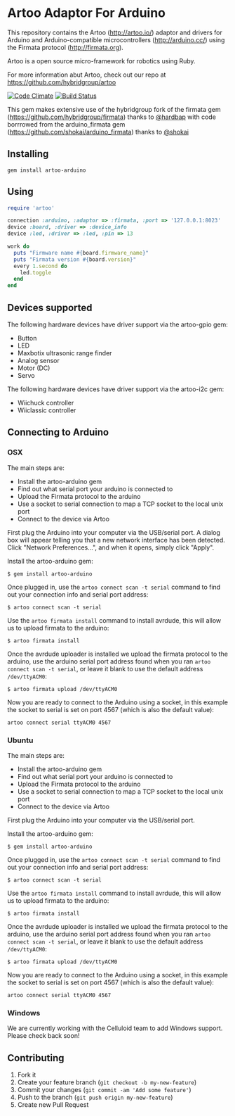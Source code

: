 # Artoo Adaptor For Arduino

This repository contains the Artoo (http://artoo.io/) adaptor and drivers for Arduino and Arduino-compatible microcontrollers (http://arduino.cc/) using the Firmata protocol (http://firmata.org).

Artoo is a open source micro-framework for robotics using Ruby.

For more information abut Artoo, check out our repo at https://github.com/hybridgroup/artoo

[![Code Climate](https://codeclimate.com/github/hybridgroup/artoo-arduino.png)](https://codeclimate.com/github/hybridgroup/artoo-arduino) [![Build Status](https://travis-ci.org/hybridgroup/artoo-arduino.png?branch=master)](https://travis-ci.org/hybridgroup/artoo-arduino)

This gem makes extensive use of the hybridgroup fork of the firmata gem (https://github.com/hybridgroup/firmata) thanks to [@hardbap](https://github.com/hardbap) with code borrrowed from the arduino_firmata gem (https://github.com/shokai/arduino_firmata) thanks to [@shokai](https://github.com/shokai)

## Installing

```
gem install artoo-arduino
```

## Using

```ruby
require 'artoo'

connection :arduino, :adaptor => :firmata, :port => '127.0.0.1:8023'
device :board, :driver => :device_info
device :led, :driver => :led, :pin => 13

work do
  puts "Firmware name #{board.firmware_name}"
  puts "Firmata version #{board.version}"
  every 1.second do
    led.toggle
  end
end
```

## Devices supported

The following hardware devices have driver support via the artoo-gpio gem:
- Button
- LED
- Maxbotix ultrasonic range finder
- Analog sensor
- Motor (DC)
- Servo

The following hardware devices have driver support via the artoo-i2c gem:
- Wiichuck controller
- Wiiclassic controller

## Connecting to Arduino

### OSX

The main steps are:
- Install the artoo-arduino gem
- Find out what serial port your arduino is connected to
- Upload the Firmata protocol to the arduino
- Use a socket to serial connection to map a TCP socket to the local unix port
- Connect to the device via Artoo

First plug the Arduino into your computer via the USB/serial port. A dialog box will appear telling you that a new network interface has been detected. Click "Network Preferences...", and when it opens, simply click "Apply".

Install the artoo-arduino gem:

```
$ gem install artoo-arduino
```

Once plugged in, use the `artoo connect scan -t serial` command to find out your connection info and serial port address:

```
$ artoo connect scan -t serial
```

Use the `artoo firmata install` command to install avrdude,
this will allow us to upload firmata to the arduino:

```
$ artoo firmata install
```

Once the avrdude uploader is installed we upload the firmata protocol to
the arduino, use the arduino serial port address found when you ran `artoo
connect scan -t serial`, or leave it blank to use the default address `/dev/ttyACM0`:

```
$ artoo firmata upload /dev/ttyACM0
```

Now you are ready to connect to the Arduino using a socket, in this example the socket to serial is set on port 4567 (which is also the default value):

```
artoo connect serial ttyACM0 4567
```

### Ubuntu

The main steps are:
- Install the artoo-arduino gem
- Find out what serial port your arduino is connected to
- Upload the Firmata protocol to the arduino
- Use a socket to serial connection to map a TCP socket to the local unix port
- Connect to the device via Artoo

First plug the Arduino into your computer via the USB/serial port.

Install the artoo-arduino gem:

```
$ gem install artoo-arduino
```

Once plugged in, use the `artoo connect scan -t serial` command to find out your connection info and serial port address:

```
$ artoo connect scan -t serial
```

Use the `artoo firmata install` command to install avrdude,
this will allow us to upload firmata to the arduino:

```
$ artoo firmata install
```

Once the avrdude uploader is installed we upload the firmata protocol to
the arduino, use the arduino serial port address found when you ran `artoo
connect scan -t serial`, or leave it blank to use the default address `/dev/ttyACM0`:

```
$ artoo firmata upload /dev/ttyACM0
```

Now you are ready to connect to the Arduino using a socket, in this example the socket to serial is set on port 4567 (which is also the default value):

```
artoo connect serial ttyACM0 4567
```

### Windows

We are currently working with the Celluloid team to add Windows support. Please check back soon!

## Contributing

1. Fork it
2. Create your feature branch (`git checkout -b my-new-feature`)
3. Commit your changes (`git commit -am 'Add some feature'`)
4. Push to the branch (`git push origin my-new-feature`)
5. Create new Pull Request

